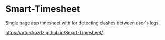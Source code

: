 # Smart-Timesheet

Single page app timesheet with for detecting clashes between user's logs.

https://arturdrozdz.github.io/Smart-Timesheet/
